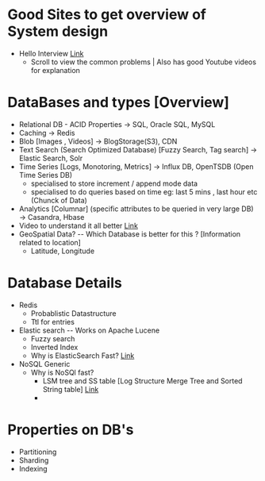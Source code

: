 # Good Sites to get overview of System design
  - Hello Interview [Link](https://www.hellointerview.com/learn/system-design/in-a-hurry/introduction)
    - Scroll to view the common problems | Also has good Youtube videos for explanation


# DataBases and types [Overview]
  - Relational DB - ACID Properties -> SQL, Oracle SQL, MySQL
  - Caching -> Redis
  - Blob  [Images , Videos] -> BlogStorage(S3), CDN
  - Text Search (Search Optimized Database) [Fuzzy Search, Tag search] -> Elastic Search, Solr
  - Time Series [Logs, Monotoring, Metrics] -> Influx DB, OpenTSDB (Open Time Series DB)
      - specialised to store increment / append mode data
      - specialised to do queries based on time eg: last 5 mins , last hour etc (Chunck of Data)
  - Analytics [Columnar] (specific attributes to be queried in very large DB) -> Casandra, Hbase
  - Video to understand it all better [Link](https://www.youtube.com/watch?v=cODCpXtPHbQ)
  - GeoSpatial Data? -- Which Database is better for this ? [Information related to location]
    - Latitude, Longitude


# Database Details 
  - Redis
    - Probablistic Datastructure
    - Ttl for entries
  - Elastic search -- Works on Apache Lucene
    - Fuzzy search 
    - Inverted Index
    - Why is ElasticSearch Fast? [Link](https://www.encora.com/insights/elasticsearch-demystified-part-1)
  - NoSQL Generic 
    - Why is NoSQl fast?
      - LSM tree and SS table [Log Structure Merge Tree and Sorted String table] [Link](https://medium.com/@dwivedi.ankit21/lsm-trees-the-go-to-data-structure-for-databases-search-engines-and-more-c3a48fa469d2)
      - 

# Properties on DB's
  - Partitioning
  - Sharding
  - Indexing

